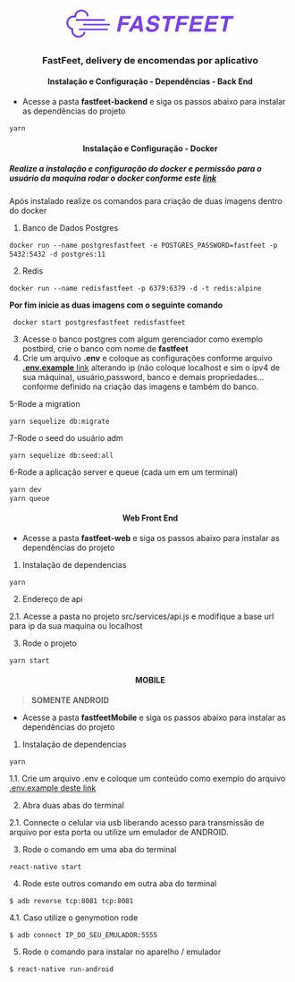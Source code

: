 <h1 align="center">
  <img alt="Fastfeet" title="Fastfeet" src="logo.png" width="300px" />
</h1>


<h3 align="center">
  FastFeet, delivery de encomendas por aplicativo
</h3>


<h4 align="center"><strong>Instalação e Configuração - Dependências - Back End</strong></h4>

<ul>
  <li>Acesse a pasta <b>fastfeet-backend</b> e siga os passos abaixo para instalar as dependências do projeto</li>
</ul>

```
yarn
```

<h4 align="center"><strong>Instalação e Configuração - Docker</strong></h4>
<h5>Realize a instalação e configuração do docker e permissão para o usuário da maquina rodar o docker conforme este <a href="https://docs.docker.com/" >link</a></h5>
<p>Após instalado realize os comandos para criação de duas imagens dentro do docker</p>

1. Banco de Dados Postgres

```
docker run --name postgresfastfeet -e POSTGRES_PASSWORD=fastfeet -p 5432:5432 -d postgres:11
```

2. Redis

```
docker run --name redisfastfeet -p 6379:6379 -d -t redis:alpine
```

<strong>Por fim inicie as duas imagens com o seguinte comando</strong>

```
 docker start postgresfastfeet redisfastfeet
```

3. Acesse o banco postgres com algum gerenciador como exemplo postbird, crie o banco com nome de <strong>fastfeet</strong>
4. Crie um arquivo <b>.env</b> e coloque as configurações conforme arquivo [<b>.env.example</b> link](https://github.com/EdilsonAndrade/fastfeet/blob/master/fastfeet-backend/.env.example)  alterando ip (não coloque localhost e sim o ipv4 de sua máquina), usuário,password, banco e demais propriedades... conforme definido na criação das imagens e também do banco.

5-Rode a migration

```
yarn sequelize db:migrate
```

7-Rode o seed do usuário adm

```
yarn sequelize db:seed:all
```

6-Rode a aplicação server e queue (cada um em um terminal)

```
yarn dev
yarn queue
```

<h4 align="center"><strong>Web Front End </strong></h4>

<ul>
  <li>Acesse a pasta <b>fastfeet-web</b> e siga os passos abaixo para instalar as dependências do projeto</li>
</ul>


1. Instalação de dependencias

```
yarn
```

2. Endereço de api

2.1. Acesse a pasta no projeto src/services/api.js e modifique a base url para ip da sua maquina ou localhost

3. Rode o projeto

```
yarn start
```

<h4 align="center"><strong>MOBILE</strong></h4>

>**SOMENTE ANDROID**

<ul>
  <li>Acesse a pasta <b>fastfeetMobile</b> e siga os passos abaixo para instalar as dependências do projeto</li>
</ul>


1. Instalação de dependencias

```
yarn
```

1.1. Crie um arquivo .env e coloque um conteúdo como exemplo do arquivo [.env.example deste link](https://github.com/EdilsonAndrade/fastfeet/blob/master/fastfeetMobile/.env.example)

2. Abra duas abas do terminal

2.1. Connecte o celular via usb liberando acesso para transmissão de arquivo por esta porta ou utilize um emulador de ANDROID. 

3. Rode o comando em uma aba do terminal

```
react-native start
```

4. Rode este outros comando em outra aba do terminal

```
$ adb reverse tcp:8081 tcp:8081

```

4.1. Caso utilize o genymotion rode

```
$ adb connect IP_DO_SEU_EMULADOR:5555
```

5. Rode o comando para instalar no aparelho / emulador

```
$ react-native run-android

```
